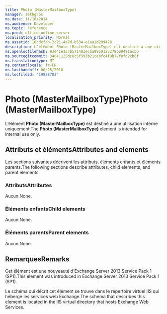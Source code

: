```yaml
---
title: Photo (MasterMailboxType)
manager: sethgros
ms.date: 11/16/2014
ms.audience: Developer
ms.topic: reference
ms.prod: office-online-server
localization_priority: Normal
ms.assetid: 10cdefab-2c21-4a7d-b534-e1aa1d209476
description: L’élément Photo (MasterMailboxType) est destiné à une utilisation interne uniquement.
ms.openlocfilehash: 93e41e137b571403ecba9950123278b09491acbb
ms.sourcegitcommit: 34041125dc8c5f993b21cebfc4f8b72f0fd2cb6f
ms.translationtype: MT
ms.contentlocale: fr-FR
ms.lasthandoff: 06/25/2018
ms.locfileid: "19828783"
---
```

# <a name="photo-mastermailboxtype"></a><span data-ttu-id="e36fc-103">Photo (MasterMailboxType)</span><span class="sxs-lookup"><span data-stu-id="e36fc-103">Photo (MasterMailboxType)</span></span>

<span data-ttu-id="e36fc-104">L’élément **Photo (MasterMailboxType)** est destiné à une utilisation interne uniquement.</span><span class="sxs-lookup"><span data-stu-id="e36fc-104">The **Photo (MasterMailboxType)** element is intended for internal use only.</span></span> 

## <a name="attributes-and-elements"></a><span data-ttu-id="e36fc-105">Attributs et éléments</span><span class="sxs-lookup"><span data-stu-id="e36fc-105">Attributes and elements</span></span>

<span data-ttu-id="e36fc-106">Les sections suivantes décrivent les attributs, éléments enfants et éléments parents.</span><span class="sxs-lookup"><span data-stu-id="e36fc-106">The following sections describe attributes, child elements, and parent elements.</span></span>
  
### <a name="attributes"></a><span data-ttu-id="e36fc-107">Attributs</span><span class="sxs-lookup"><span data-stu-id="e36fc-107">Attributes</span></span>

<span data-ttu-id="e36fc-108">Aucun.</span><span class="sxs-lookup"><span data-stu-id="e36fc-108">None.</span></span>
  
### <a name="child-elements"></a><span data-ttu-id="e36fc-109">Éléments enfants</span><span class="sxs-lookup"><span data-stu-id="e36fc-109">Child elements</span></span>

<span data-ttu-id="e36fc-110">Aucun.</span><span class="sxs-lookup"><span data-stu-id="e36fc-110">None.</span></span>
  
### <a name="parent-elements"></a><span data-ttu-id="e36fc-111">Éléments parents</span><span class="sxs-lookup"><span data-stu-id="e36fc-111">Parent elements</span></span>

<span data-ttu-id="e36fc-112">Aucun.</span><span class="sxs-lookup"><span data-stu-id="e36fc-112">None.</span></span>
  
## <a name="remarks"></a><span data-ttu-id="e36fc-113">Remarques</span><span class="sxs-lookup"><span data-stu-id="e36fc-113">Remarks</span></span>

<span data-ttu-id="e36fc-114">Cet élément est une nouveauté d'Exchange Server 2013 Service Pack 1 (SP1).</span><span class="sxs-lookup"><span data-stu-id="e36fc-114">This element was introduced in Exchange Server 2013 Service Pack 1 (SP1).</span></span>
  
<span data-ttu-id="e36fc-115">Le schéma qui décrit cet élément se trouve dans le répertoire virtuel IIS qui héberge les services web Exchange.</span><span class="sxs-lookup"><span data-stu-id="e36fc-115">The schema that describes this element is located in the IIS virtual directory that hosts Exchange Web Services.</span></span>
  

